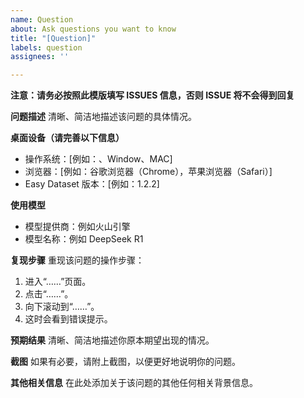 ```yaml
---
name: Question
about: Ask questions you want to know
title: "[Question]"
labels: question
assignees: ''

---
```


**注意：请务必按照此模版填写 ISSUES 信息，否则 ISSUE 将不会得到回复**

**问题描述**
清晰、简洁地描述该问题的具体情况。

**桌面设备（请完善以下信息）**
- 操作系统：[例如：、Window、MAC]
- 浏览器：[例如：谷歌浏览器（Chrome），苹果浏览器（Safari）]
- Easy Dataset 版本：[例如：1.2.2]

**使用模型**
- 模型提供商：例如火山引擎
- 模型名称：例如 DeepSeek R1

**复现步骤**
重现该问题的操作步骤：
1. 进入“……”页面。
2. 点击“……”。
3. 向下滚动到“……”。
4. 这时会看到错误提示。

**预期结果**
清晰、简洁地描述你原本期望出现的情况。

**截图**
如果有必要，请附上截图，以便更好地说明你的问题。

**其他相关信息**
在此处添加关于该问题的其他任何相关背景信息。
